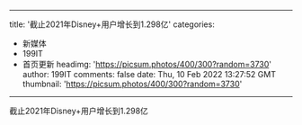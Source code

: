 
---
title: '截止2021年Disney+用户增长到1.298亿'
categories: 
 - 新媒体
 - 199IT
 - 首页更新
headimg: 'https://picsum.photos/400/300?random=3730'
author: 199IT
comments: false
date: Thu, 10 Feb 2022 13:27:52 GMT
thumbnail: 'https://picsum.photos/400/300?random=3730'
---

<div>   
截止2021年Disney+用户增长到1.298亿  
</div>
            